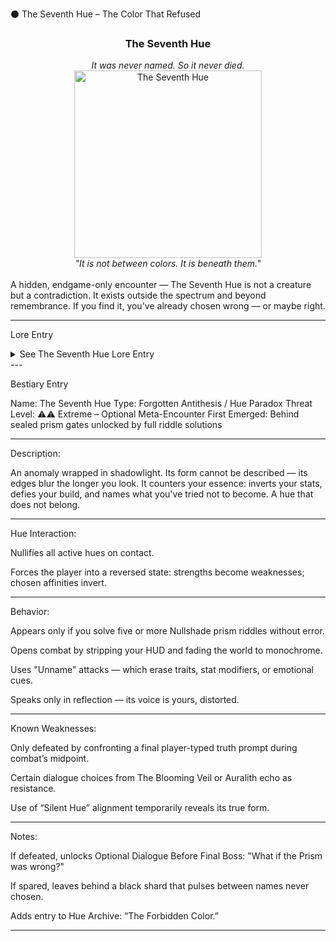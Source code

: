 ⚫ The Seventh Hue – The Color That Refused

<div align="center">
  <h3>The Seventh Hue</h3>
  <i>It was never named. So it never died.</i><br>
  <img src="../../assets/monsters/the-seventh-hue.png" alt="The Seventh Hue" width="300"><br>
  <i>"It is not between colors. It is beneath them."</i><br><br>
</div>A hidden, endgame-only encounter — The Seventh Hue is not a creature but a contradiction. It exists outside the spectrum and beyond remembrance. If you find it, you've already chosen wrong — or maybe right.


---

Lore Entry

<details><summary>See The Seventh Hue Lore Entry</summary>Lore Source: Revealed through successful decoding of 5+ Nullshade Prism Riddles.

> "We recorded six. The seventh recorded itself."



> "It spoke only once — not in words, but in silence that hurt."



> "It was never painted. Only erased."



> "We called it a heresy. So it survived."



</details>
---

Bestiary Entry

Name: The Seventh Hue
Type: Forgotten Antithesis / Hue Paradox
Threat Level: ⚠️⚠️ Extreme – Optional Meta-Encounter
First Emerged: Behind sealed prism gates unlocked by full riddle solutions


---

Description:

An anomaly wrapped in shadowlight. Its form cannot be described — its edges blur the longer you look. It counters your essence: inverts your stats, defies your build, and names what you've tried not to become. A hue that does not belong.


---

Hue Interaction:

Nullifies all active hues on contact.

Forces the player into a reversed state: strengths become weaknesses; chosen affinities invert.



---

Behavior:

Appears only if you solve five or more Nullshade prism riddles without error.

Opens combat by stripping your HUD and fading the world to monochrome.

Uses "Unname" attacks — which erase traits, stat modifiers, or emotional cues.

Speaks only in reflection — its voice is yours, distorted.



---

Known Weaknesses:

Only defeated by confronting a final player-typed truth prompt during combat’s midpoint.

Certain dialogue choices from The Blooming Veil or Auralith echo as resistance.

Use of “Silent Hue” alignment temporarily reveals its true form.



---

Notes:

If defeated, unlocks Optional Dialogue Before Final Boss:
"What if the Prism was wrong?"

If spared, leaves behind a black shard that pulses between names never chosen.

Adds entry to Hue Archive: “The Forbidden Color.”



---


